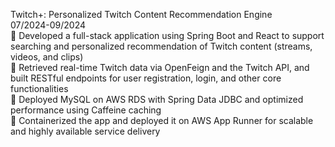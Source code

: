 Twitch+: Personalized Twitch Content Recommendation Engine  
07/2024-09/2024  
	Developed a full-stack application using Spring Boot and React to support searching and personalized recommendation of Twitch content (streams, videos, and clips)  
	Retrieved real-time Twitch data via OpenFeign and the Twitch API, and built RESTful endpoints for user registration, login, and other core functionalities  
	Deployed MySQL on AWS RDS with Spring Data JDBC and optimized performance using Caffeine caching  
	Containerized the app and deployed it on AWS App Runner for scalable and highly available service delivery

